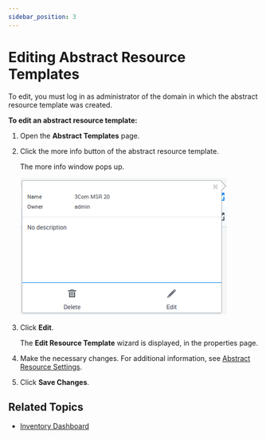 ```yaml
---
sidebar_position: 3
---
```


# Editing Abstract Resource Templates

To edit, you must log in as administrator of the domain in which the abstract resource template was created.

**To edit an abstract resource template:**

1. Open the **Abstract Templates** page.
2. Click the more info button of the abstract resource template.
    
    The more info window pops up.
    
    ![](/Images/CloudShell-Portal/Lab-Management/Working-with-the-Inventory/InventAbstTemplateMoreInfo.png)
    
3. Click **Edit**.
   
    The **Edit Resource Template** wizard is displayed, in the properties page.
    
4. Make the necessary changes. For additional information, see [Abstract Resource Settings](../managing-abstract-templates/create-abstract-template/index.md).
5. Click **Save Changes**.

## Related Topics

- [Inventory Dashboard](../inventory-dashboard.md)
